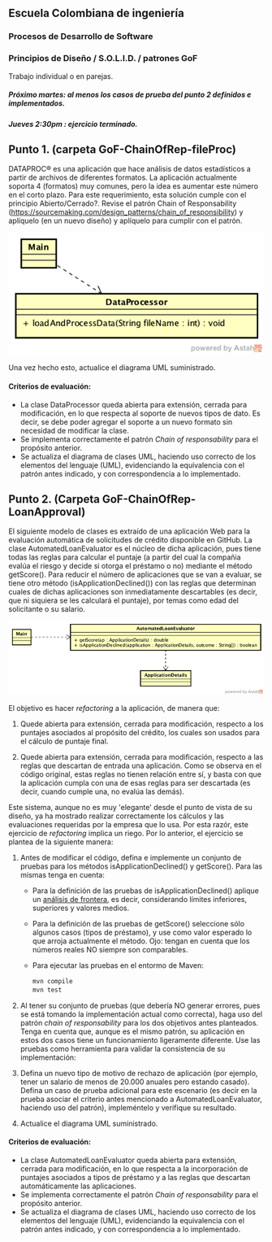 ## Escuela Colombiana de ingeniería
### Procesos de Desarrollo de Software
### Principios de Diseño / S.O.L.I.D. / patrones GoF

Trabajo individual o en parejas.
##### Próximo martes: al menos los casos de prueba del punto 2 definidos e implementados.
##### Jueves 2:30pm : ejercicio terminado.

## Punto 1. (carpeta GoF-ChainOfRep-fileProc)

DATAPROC® es una aplicación que hace análisis de datos estadísticos a partir de archivos de diferentes formatos. La aplicación actualmente soporta 4 (formatos) muy comunes, pero la idea es aumentar este número en el corto plazo. Para este requerimiento, esta solución cumple con el principio Abierto/Cerrado?. Revise el patrón Chain of Responsability (https://sourcemaking.com/design_patterns/chain_of_responsibility) y aplíquelo (en un nuevo diseño) y aplíquelo para cumplir con el patrón. 

![](img/Model1.png)

Una vez hecho esto, actualice el diagrama UML suministrado.

#### Criterios de evaluación:
* La clase DataProcessor queda abierta para extensión, cerrada para modificación, en lo que respecta al soporte de nuevos tipos de dato. Es decir, se debe poder agregar el soporte a un nuevo formato sin necesidad de modificar la clase.
* Se implementa correctamente el patrón _Chain of responsability_ para el propósito anterior.
* Se actualiza el diagrama de clases UML, haciendo uso correcto de los elementos del lenguaje (UML), evidenciando la equivalencia con el patrón antes indicado, y con correspondencia a lo implementado.



## Punto 2. (Carpeta GoF-ChainOfRep-LoanApproval)

El siguiente modelo de clases es extraído de una aplicación Web para la evaluación automática de solicitudes de crédito disponible en GitHub. La clase AutomatedLoanEvaluator es el núcleo de dicha aplicación, pues tiene todas las reglas para calcular el puntaje (a partir del cual la compañia evalúa el riesgo y decide si otorga el préstamo o no) mediante el método getScore(). Para reducir el número de aplicaciones que se van a evaluar, se tiene otro método (isApplicationDeclined()) con las reglas que determinan cuales de dichas aplicaciones son inmediatamente descartables (es decir, que ni siquiera se les calculará el puntaje), por temas como edad del solicitante o su salario.


![](img/Model2.png)

El objetivo es hacer _refactoring_ a la aplicación, de manera que:

1. Quede abierta para extensión, cerrada para modificación, respecto a los puntajes asociados al propósito del crédito, los cuales son usados para el cálculo de puntaje final.

2. Quede abierta para extensión, cerrada para modificación, respecto a las reglas que descartan de entrada una aplicación. Como se observa en el código original, estas reglas no tienen relación entre sí, y basta con que la aplicación cumpla con una de esas reglas para ser descartada (es decir, cuando cumple una, no evalúa las demás).
 
Este sistema, aunque no es muy 'elegante' desde el punto de vista de su diseño, ya ha mostrado realizar correctamente los cálculos y las evaluaciones requeridas por la empresa que lo usa. Por esta razór, este ejercicio de _refactoring_ implica un riego. Por lo anterior, el ejercicio se plantea de la siguiente manera:

1. Antes de modificar el código, defina e implemente un conjunto de pruebas para los métodos isApplicationDeclined() y getScore(). Para las mismas tenga en cuenta:

	* Para la definición de las pruebas de isApplicationDeclined() aplique un [análisis de frontera](https://www.guru99.com/equivalence-partitioning-boundary-value-analysis.html), es decir, considerando límites inferiores, superiores y valores medios.
	* Para la definición de las pruebas de getScore() seleccione sólo algunos casos (tipos de préstamo), y use como valor esperado lo que arroja actualmente el método. Ojo: tengan en cuenta que los números reales NO siempre son comparables.
	* Para ejecutar las pruebas en el entormo de Maven:

		```java
		mvn compile
		mvn test
		```


2. Al tener su conjunto de pruebas (que debería NO generar errores, pues se está tomando la implementación actual como correcta), haga uso del patrón _chain of responsability_ para los dos objetivos antes planteados. Tenga en cuenta que, aunque es el mismo patrón, su aplicación en estos dos casos tiene un funcionamiento ligeramente diferente. Use las pruebas como herramienta para validar la consistencia de su implementación:


3. Defina un nuevo tipo de motivo de rechazo de aplicación (por ejemplo, tener un salario de menos de 20.000 anuales pero estando casado). Defina un caso de prueba adicional para este escenario (es decir en la prueba asociar el criterio antes mencionado a AutomatedLoanEvaluator, haciendo uso del patrón), impleméntelo y verifique su resultado.
4. Actualice el diagrama UML suministrado.


#### Criterios de evaluación:
* La clase AutomatedLoanEvaluator queda abierta para extensión, cerrada para modificación, en lo que respecta a la incorporación de puntajes asociados a tipos de préstamo y a las reglas que descartan automáticamente las aplicaciones. 
* Se implementa correctamente el patrón _Chain of responsability_ para el propósito anterior.
* Se actualiza el diagrama de clases UML, haciendo uso correcto de los elementos del lenguaje (UML), evidenciando la equivalencia con el patrón antes indicado, y con correspondencia a lo implementado.
